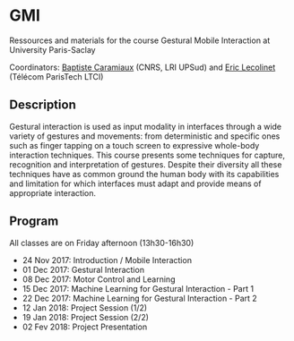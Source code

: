 # GMI
Ressources and materials for the course Gestural Mobile Interaction at University Paris-Saclay

Coordinators: [Baptiste Caramiaux](http://baptistecaramiaux.com) (CNRS, LRI UPSud) and [Eric Lecolinet](http://perso.telecom-paristech.fr/~elc) (Télécom ParisTech LTCI) 

## Description

Gestural interaction is used as input modality in interfaces through a wide variety of gestures and movements: from deterministic and specific ones such as finger tapping on a touch screen to expressive whole-body interaction techniques. This course presents some techniques for capture, recognition and interpretation of gestures. Despite their diversity all these techniques have as common ground the human body with its capabilities and limitation for which interfaces must adapt and provide means of appropriate interaction.

## Program
All classes are on Friday afternoon (13h30-16h30)

- 24 Nov 2017: Introduction / Mobile Interaction
- 01 Dec 2017: Gestural Interaction
- 08 Dec 2017: Motor Control and Learning 
- 15 Dec 2017: Machine Learning for Gestural Interaction - Part 1
- 22 Dec 2017: Machine Learning for Gestural Interaction - Part 2 
- 12 Jan 2018: Project Session (1/2)
- 19 Jan 2018: Project Session (2/2) 
- 02 Fev 2018: Project Presentation

